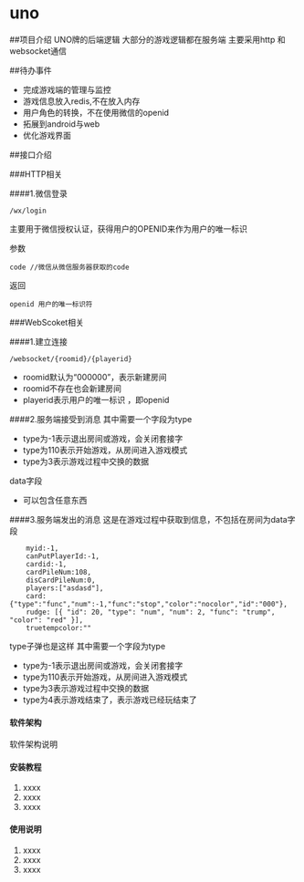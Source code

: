 # uno

##项目介绍
UNO牌的后端逻辑
大部分的游戏逻辑都在服务端
主要采用http 和 websocket通信


##待办事件
+ 完成游戏端的管理与监控
+ 游戏信息放入redis,不在放入内存
+ 用户角色的转换，不在使用微信的openid
+ 拓展到android与web
+ 优化游戏界面



##接口介绍

###HTTP相关

####1.微信登录
```
/wx/login  
```
主要用于微信授权认证，获得用户的OPENID来作为用户的唯一标识 

参数
```
code //微信从微信服务器获取的code
```
返回  
```
openid 用户的唯一标识符
```

###WebScoket相关

####1.建立连接
```
/websocket/{roomid}/{playerid} 
```
+ roomid默认为“000000”，表示新建房间
+ roomid不存在也会新建房间
+ playerid表示用户的唯一标识 ，即openid


####2.服务端接受到消息
其中需要一个字段为type
+ type为-1表示退出房间或游戏，会关闭套接字
+ type为110表示开始游戏，从房间进入游戏模式
+ type为3表示游戏过程中交换的数据

data字段
+ 可以包含任意东西


####3.服务端发出的消息
这是在游戏过程中获取到信息，不包括在房间为data字段
```
    myid:-1,
    canPutPlayerId:-1,
    cardid:-1,
    cardPileNum:108,
    disCardPileNum:0,
    players:["asdasd"],
    card:{"type":"func","num":-1,"func":"stop","color":"nocolor","id":"000"},
    rudge: [{ "id": 20, "type": "num", "num": 2, "func": "trump", "color": "red" }],
    truetempcolor:""

```

type子弹也是这样
其中需要一个字段为type
+ type为-1表示退出房间或游戏，会关闭套接字
+ type为110表示开始游戏，从房间进入游戏模式
+ type为3表示游戏过程中交换的数据
+ type为4表示游戏结束了，表示游戏已经玩结束了 







#### 软件架构
软件架构说明


#### 安装教程

1. xxxx
2. xxxx
3. xxxx

#### 使用说明

1. xxxx
2. xxxx
3. xxxx
